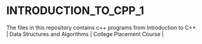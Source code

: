 # INTRODUCTION_TO_CPP_1
The files in this repository contains c++ programs from Introduction to C++ | Data Structures and Algorithms | College Placement Course | 
